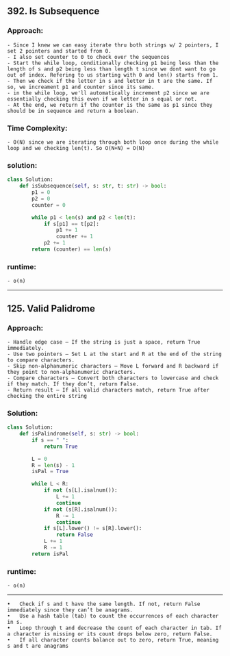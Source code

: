 ## 392. Is Subsequence
### Approach: 
    - Since I knew we can easy iterate thru both strings w/ 2 pointers, I set 2 pointers and started from 0.
    - I also set counter to 0 to check over the sequences
    - Start the while loop, conditionally checking p1 being less than the length of s and p2 being less than length t since we dont want to go out of index. Refering to us starting with 0 and len() starts from 1.
    - Then we check if the letter in s and letter in t are the same. If so, we increament p1 and counter since its same.
    - in the while loop, we'll automatically increment p2 since we are essentially checking this even if we letter in s equal or not.
    - At the end, we return if the counter is the same as p1 since they should be in sequence and return a boolean. 

### Time Complexity:
    - O(N) since we are iterating through both loop once during the while loop and we checking len(t). So O(N+N) = O(N)

### solution:
```py
class Solution:
    def isSubsequence(self, s: str, t: str) -> bool:
        p1 = 0
        p2 = 0
        counter = 0

        while p1 < len(s) and p2 < len(t):
            if s[p1] == t[p2]:
                p1 += 1
                counter += 1
            p2 += 1
        return (counter) == len(s)
```

### runtime:
    - o(n)
------------------

## 125. Valid Palidrome
### Approach:
    - Handle edge case – If the string is just a space, return True immediately.
	- Use two pointers – Set L at the start and R at the end of the string to compare characters.
	- Skip non-alphanumeric characters – Move L forward and R backward if they point to non-alphanumeric characters.
    - Compare characters – Convert both characters to lowercase and check if they match. If they don’t, return False.
	- Return result – If all valid characters match, return True after checking the entire string

### Solution:
```py
class Solution:
    def isPalindrome(self, s: str) -> bool:
        if s == " ":
            return True

        L = 0
        R = len(s) - 1
        isPal = True

        while L < R:
            if not (s[L].isalnum()):
                L += 1
                continue
            if not (s[R].isalnum()):
                R -= 1
                continue
            if s[L].lower() != s[R].lower():
                return False
            L += 1
            R -= 1
        return isPal
```

### runtime:
    - o(n)

------------------

	•	Check if s and t have the same length. If not, return False immediately since they can’t be anagrams.
	•	Use a hash table (tab) to count the occurrences of each character in s.
	•	Loop through t and decrease the count of each character in tab. If a character is missing or its count drops below zero, return False.
	•	If all character counts balance out to zero, return True, meaning s and t are anagrams

